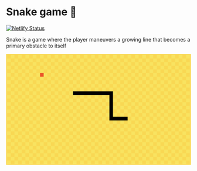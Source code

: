 # Snake game 🐍

[![Netlify Status](https://api.netlify.com/api/v1/badges/67aa6997-915b-4001-a4d7-08ec99c503ae/deploy-status)](https://app.netlify.com/sites/mystifying-fermi-7d3aee/deploys)

Snake is a game where the player maneuvers a growing line that becomes a primary obstacle to itself

<p align="center">
  <img src="images/gameplay.png" alt="Snake game" />
</p>
